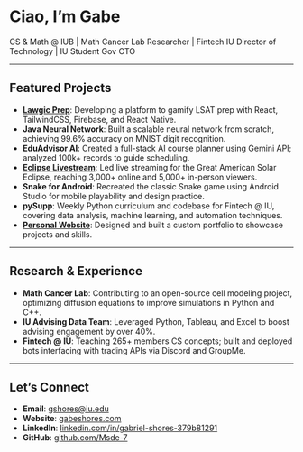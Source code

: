 # Ciao, I’m Gabe

CS & Math @ IUB | Math Cancer Lab Researcher | Fintech IU Director of Technology | IU Student Gov CTO 

---

## Featured Projects  

- **[Lawgic Prep](https://www.lawgicprep.org)**: Developing a platform to gamify LSAT prep with React, TailwindCSS, Firebase, and React Native.  
- **Java Neural Network**: Built a scalable neural network from scratch, achieving 99.6% accuracy on MNIST digit recognition.  
- **EduAdvisor AI**: Created a full-stack AI course planner using Gemini API; analyzed 100k+ records to guide scheduling.  
- **[Eclipse Livestream](https://www.youtube.com/watch?v=r6A4q5nO0rY&ab_channel=2024TotalEclipseWebstreamsforIULuddy)**: Led live streaming for the Great American Solar Eclipse, reaching 3,000+ online and 5,000+ in-person viewers.
- **Snake for Android**: Recreated the classic Snake game using Android Studio for mobile playability and design practice.  
- **pySupp**: Weekly Python curriculum and codebase for Fintech @ IU, covering data analysis, machine learning, and automation techniques.  
- **[Personal Website](https://gabeshores.com)**: Designed and built a custom portfolio to showcase projects and skills.

---

## Research & Experience  

- **Math Cancer Lab**: Contributing to an open-source cell modeling project, optimizing diffusion equations to improve simulations in Python and C++. 
- **IU Advising Data Team**: Leveraged Python, Tableau, and Excel to boost advising engagement by over 40%.  
- **Fintech @ IU**: Teaching 265+ members CS concepts; built and deployed bots interfacing with trading APIs via Discord and GroupMe.  

---

## Let’s Connect  

- **Email**: gshores@iu.edu  
- **Website**: [gabeshores.com](https://gabeshores.com)  
- **LinkedIn**: [linkedin.com/in/gabriel-shores-379b81291](https://linkedin.com/in/gabriel-shores-379b81291)  
- **GitHub**: [github.com/Msde-7](https://github.com/Msde-7)  
